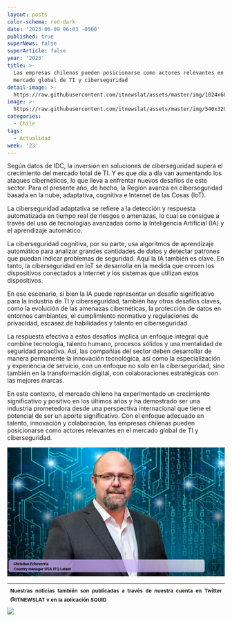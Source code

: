 ```yaml
---
layout: posts
color-schema: red-dark
date: '2023-06-09 06:03 -0500'
published: true
superNews: false
superArticle: false
year: '2023'
title: >-
  Las empresas chilenas pueden posicionarse como actores relevantes en el
  mercado global de TI y ciberseguridad
detail-image: >-
  https://raw.githubusercontent.com/itnewslat/assets/master/img/1024x680/Christian-Echeverria-g.jpg
image: >-
  https://raw.githubusercontent.com/itnewslat/assets/master/img/540x320/Christian-Echeverria-p.jpg
categories:
  - Chile
tags:
  - Actualidad
week: '23'
---
```

Según datos de IDC, la inversión en soluciones de ciberseguridad supera el crecimiento del mercado total de TI. Y es que día a día van aumentando los ataques cibernéticos, lo que lleva a enfrentar nuevos desafíos de este sector. Para el presente año, de hecho, la Región avanza en ciberseguridad basada en la nube, adaptativa, cognitiva e Internet de las Cosas (IoT). 

La ciberseguridad adaptativa se refiere a la detección y respuesta automatizada en tiempo real de riesgos o amenazas, lo cual se consigue a través del uso de tecnologías avanzadas como la Inteligencia Artificial (IA) y el aprendizaje automático.

La ciberseguridad cognitiva, por su parte, usa algoritmos de aprendizaje automático para analizar grandes cantidades de datos y detectar patrones que puedan indicar problemas de seguridad. Aquí la IA también es clave.
En tanto, la ciberseguridad en IoT se desarrolla en la medida que crecen los dispositivos conectados a Internet y los sistemas que utilizan estos dispositivos.

En ese escenario, si bien la IA puede representar un desafío significativo para la industria de TI y ciberseguridad, también hay otros desafíos claves, como la evolución de las amenazas cibernéticas, la protección de datos en entornos cambiantes, el cumplimiento normativo y regulaciones de privacidad, escasez de habilidades y talento en ciberseguridad.

La respuesta efectiva a estos desafíos implica un enfoque integral que combine tecnología, talento humano, procesos sólidos y una mentalidad de seguridad proactiva. Así, las compañías del sector deben desarrollar de manera permanente la innovación tecnológica, así como la especialización y experiencia de servicio, con un enfoque no solo en la ciberseguridad, sino también en la transformación digital, con colaboraciones estratégicas con las mejores marcas.

En este contexto, el mercado chileno ha experimentado un crecimiento significativo y positivo en los últimos años y ha demostrado ser una industria prometedora desde una perspectiva internacional que tiene el potencial de ser un aporte significativo. Con el enfoque adecuado en talento, innovación y colaboración, las empresas chilenas pueden posicionarse como actores relevantes en el mercado global de TI y ciberseguridad.

![](https://raw.githubusercontent.com/itnewslat/assets/master/img/540x320/Christian-Echeverria-p.jpg)

<table style="height: 42px;" width="569">
<tbody>
<tr>
<td style="text-align: justify;"><sub><strong>Nuestras noticias también son publicadas a través de nuestra cuenta en Twitter <a href="https://twitter.com/itnewslat?lang=es">@ITNEWSLAT</a> y en la aplicación <a href="https://squidapp.co/en/">SQUID</a></strong></sub></td>
</tr>
</tbody>
</table>
<img src="https://tracker.metricool.com/c3po.jpg?hash=56f88a41e39ab42c063cc51676587a04"/>